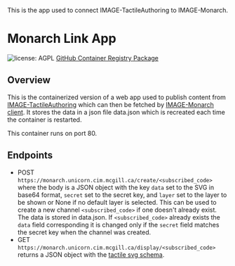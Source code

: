 This is the app used to connect IMAGE-TactileAuthoring to IMAGE-Monarch. 

# Monarch Link App

![license: AGPL](https://img.shields.io/badge/license-AGPL-success) [GitHub Container Registry Package](https://github.com/Shared-Reality-Lab/IMAGE-server/pkgs/container/image-service-monarch-link-app)

## Overview

This is the containerized version of a web app used to publish content from [IMAGE-TactileAuthoring](https://github.com/Shared-Reality-Lab/IMAGE-TactileAuthoring) which can then be fetched by [IMAGE-Monarch client](https://github.com/Shared-Reality-Lab/IMAGE-Monarch). It stores the data in a json file data.json which is recreated each time the container is restarted. 

This container runs on port 80.

## Endpoints
- POST `https://monarch.unicorn.cim.mcgill.ca/create/<subscribed_code>` where the body is a JSON object with the key `data` set to the SVG in base64 format, `secret` set to the secret key, and `layer` set to the layer to be shown or None if no default layer is selected. 
This can be used to create a new channel `<subscribed_code>` if one doesn't already exist. The data is stored in data.json. If `<subscribed_code>` already exists the `data` field corresponding it is changed only if the `secret` field matches the secret key when the channel was created. 
- GET `https://monarch.unicorn.cim.mcgill.ca/display/<subscribed_code>` returns a JSON object with the [tactile svg schema](https://github.com/Shared-Reality-Lab/IMAGE-server/blob/24a41b4f36a8c89b1a94d7c31388703ece8c81c7/renderers/tactilesvg.schema.json).
